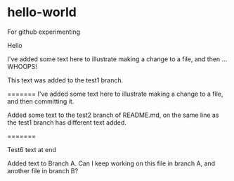 # hello-world
For github experimenting

Hello

I've added some text here to illustrate making a change to a file, and then ... WHOOPS!

This text was added to the test1 branch.

=======
I've added some text here to illustrate making a change to a file, and then committing it.

Added some text to the test2 branch of README.md, on the same line as the test1 branch has different text added.

=======

Test6 text at end

Added text to Branch A. Can I keep working on this file in branch A, and another file in branch B?

